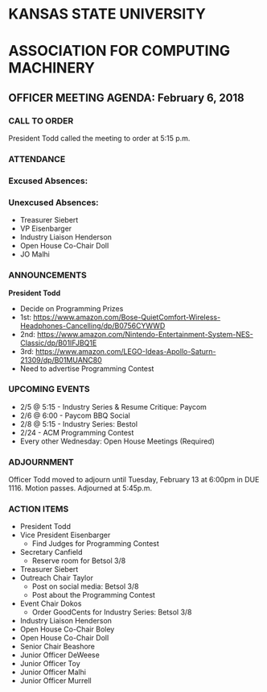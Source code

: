 # KANSAS STATE UNIVERSITY
# ASSOCIATION FOR COMPUTING MACHINERY
## OFFICER MEETING AGENDA: February 6, 2018

### CALL TO ORDER
President Todd called the meeting to order at 5:15 p.m.
### ATTENDANCE
### Excused Absences:
### Unexcused Absences:
* Treasurer Siebert
* VP Eisenbarger
* Industry Liaison Henderson
* Open House Co-Chair Doll
* JO Malhi
### ANNOUNCEMENTS
**President Todd**
* Decide on Programming Prizes
* 1st: https://www.amazon.com/Bose-QuietComfort-Wireless-Headphones-Cancelling/dp/B0756CYWWD
* 2nd: https://www.amazon.com/Nintendo-Entertainment-System-NES-Classic/dp/B01IFJBQ1E
* 3rd: https://www.amazon.com/LEGO-Ideas-Apollo-Saturn-21309/dp/B01MUANC80
* Need to advertise Programming Contest

### UPCOMING EVENTS
* 2/5 @ 5:15 - Industry Series & Resume Critique: Paycom
* 2/6 @ 6:00 - Paycom BBQ Social
* 2/8 @ 5:15 - Industry Series: Bestol
* 2/24 - ACM Programming Contest
* Every other Wednesday: Open House Meetings (Required)


### ADJOURNMENT
Officer Todd moved to adjourn until Tuesday, February 13 at 6:00pm in DUE 1116. Motion passes. Adjourned at 5:45p.m.

### ACTION ITEMS
* President Todd
* Vice President Eisenbarger
  * Find Judges for Programming Contest
* Secretary Canfield
  * Reserve room for Betsol 3/8
* Treasurer Siebert
* Outreach Chair Taylor
  * Post on social media: Betsol 3/8
  * Post about the Programming Contest
* Event Chair Dokos
  * Order GoodCents for Industry Series: Betsol 3/8
* Industry Liaison Henderson
* Open House Co-Chair Boley
* Open House Co-Chair Doll
* Senior Chair Beashore
* Junior Officer DeWeese
* Junior Officer Toy
* Junior Officer Malhi
* Junior Officer Murrell
